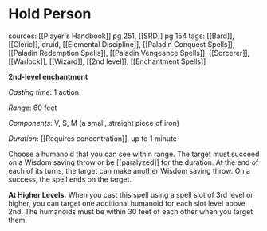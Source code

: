 # Hold Person
sources: [[Player's Handbook]] pg 251, [[SRD]] pg 154
tags: [[Bard]], [[Cleric]], druid, [[Elemental Discipline]], [[Paladin Conquest Spells]], [[Paladin Redemption Spells]], [[Paladin Vengeance Spells]], [[Sorcerer]], [[Warlock]], [[Wizard]], [[2nd level]], [[Enchantment Spells]]

**2nd-level enchantment**

*Casting time*: 1 action

*Range*: 60 feet

*Components*: V, S, M (a small, straight piece of iron)

*Duration*: [[Requires concentration]], up to 1 minute

Choose a humanoid that you can see within range. The target must succeed on a Wisdom saving throw or be [[paralyzed]] for the duration. At the end of each of its turns, the target can make another Wisdom saving throw. On a success, the spell ends on the target. 

**At Higher Levels.** When you cast this spell using a spell slot of 3rd level or higher, you can target one additional humanoid for each slot level above 2nd. The humanoids must be within 30 feet of each other when you target them.
